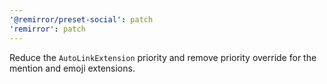 ```yaml
---
'@remirror/preset-social': patch
'remirror': patch
---
```


Reduce the `AutoLinkExtension` priority and remove priority override for the mention and emoji extensions.
